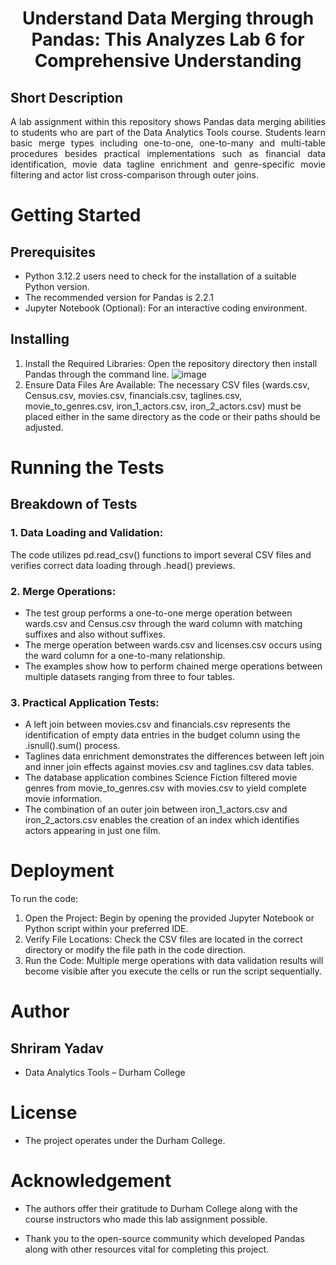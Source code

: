 <h1 align="center">
  Understand Data Merging through Pandas: This Analyzes Lab 6 for Comprehensive Understanding
</h1>

## Short Description
<div style="text-align: justify">
  A lab assignment within this repository shows Pandas data merging abilities to students who are part of the Data Analytics Tools course. Students learn basic merge types including one-to-one, one-to-many and
  multi-table procedures besides practical implementations such as financial data identification, movie data tagline enrichment and genre-specific movie filtering and actor list cross-comparison through outer
  joins.
</div>

# Getting Started
## Prerequisites
- Python 3.12.2 users need to check for the installation of a suitable Python version.
- The recommended version for Pandas is 2.2.1
- Jupyter Notebook (Optional): For an interactive coding environment.

## Installing
1. Install the Required Libraries:
Open the repository directory then install Pandas through the command line.
![image](https://github.com/user-attachments/assets/bf75c2e2-c838-45b7-9ae9-e1185fef032f)
3. Ensure Data Files Are Available:
The necessary CSV files (wards.csv, Census.csv, movies.csv, financials.csv, taglines.csv, movie_to_genres.csv, iron_1_actors.csv, iron_2_actors.csv) must be placed either in the same directory as the code or their paths should be adjusted.

# Running the Tests

## Breakdown of Tests
### 1. Data Loading and Validation:
  The code utilizes pd.read_csv() functions to import several CSV files and verifies correct data loading through .head() previews.

### 2. Merge Operations:
- The test group performs a one-to-one merge operation between wards.csv and Census.csv through the ward column with matching suffixes and also without suffixes.
- The merge operation between wards.csv and licenses.csv occurs using the ward column for a one-to-many relationship.
- The examples show how to perform chained merge operations between multiple datasets ranging from three to four tables.

### 3. Practical Application Tests:
- A left join between movies.csv and financials.csv represents the identification of empty data entries in the budget column using the .isnull().sum() process.
- Taglines data enrichment demonstrates the differences between left join and inner join effects against movies.csv and taglines.csv data tables.
- The database application combines Science Fiction filtered movie genres from movie_to_genres.csv with movies.csv to yield complete movie information.
- The combination of an outer join between iron_1_actors.csv and iron_2_actors.csv enables the creation of an index which identifies actors appearing in just one film.

# Deployment
To run the code:
1. Open the Project:
   Begin by opening the provided Jupyter Notebook or Python script within your preferred IDE.
2. Verify File Locations:
   Check the CSV files are located in the correct directory or modify the file path in the code direction.
3. Run the Code:
   Multiple merge operations with data validation results will become visible after you execute the cells or run the script sequentially.

# Author
## Shriram Yadav
- Data Analytics Tools – Durham College

# License
- The project operates under the Durham College.

# Acknowledgement
- The authors offer their gratitude to Durham College along with the course instructors who made this lab assignment possible.

- Thank you to the open-source community which developed Pandas along with other resources vital for completing this project.

